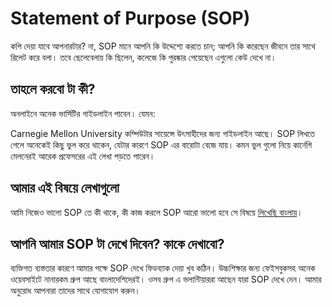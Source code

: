# Statement of Purpose (SOP)

কপি দেয়া যাবে আপনারটার?
না, SOP মানে আপনি কি উদ্দেশ্যে করতে চান; আপনি কি করেছেন জীবনে তার সাথে রিলেট করে বলা। তবে ছেলেবেলায় কি ছিলেন, কলেজে কি পুরষ্কার পেয়েছেন এগুলো কেউ দেখে না।

## তাহলে করবো টা কী?

অনলাইনে অনেক ভার্সিটির গাইডলাইন পাবেন। যেমন:

Carnegie Mellon University কম্পিউটার সায়েন্সে উৎসাহীদের জন্য গাইডলাইন আছে।
SOP লিখতে গেলে অনেকেই কিছু ভুল করে থাকেন, যেটার কারণে SOP এর বারোটা বেজে যায়। কমন ভুল গুলো নিয়ে কার্নেগি মেলনেরই আরেক প্রফেসরের এই লেখা পড়তে পারেন।

## আমার এই বিষয়ে লেখাগুলো

আমি নিজেও ভালো SOP তে কী থাকে, কী কাজ করলে SOP আরো ভালো হবে সে বিষয়ে [লিখেছি বাংলায়](writing-better-sop)।

## আপনি আমার SOP টা দেখে দিবেন? কাকে দেখাবো?

ব্যক্তিগত ব্যস্ততার কারণে আমার পক্ষে SOP দেখে ফিডব্যাক দেয়া খুব কঠিন। উচ্চশিক্ষার জন্য ফেইসবুকসহ অনেক ওয়েবসাইটে নানারকম গ্রুপ আছে বাংলাদেশিদেরই। ওসব গ্রুপ এ ভলান্টিয়াররা আছেন যারা SOP দেখে দেন। আমার অনুরোধ আপনারা তাদের সাথে যোগাযোগ করুন।